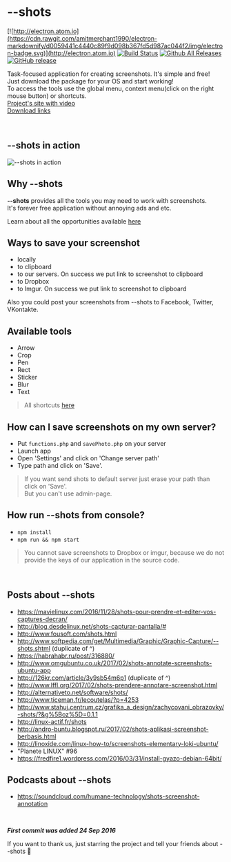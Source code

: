 # --shots

[![http://electron.atom.io](https://cdn.rawgit.com/amitmerchant1990/electron-markdownify/d0059441c4440c89f9d098b367fd5d987ac044f2/img/electron-badge.svg)](http://electron.atom.io)
[![Build Status](https://travis-ci.org/binjospookie/--shots.svg?branch=master)](https://travis-ci.org/binjospookie/--shots)
[![Github All Releases](https://img.shields.io/github/downloads/binjospookie/--shots/total.svg)](https://github.com/binjospookie/--shots)
[![GitHub release](https://img.shields.io/github/release/binjospookie/--shots.svg)](https://github.com/binjospookie/--shots/)


Task-focused application for creating screenshots. It's simple and free!<br />
Just download the package for your OS and start working!<br />
To access the tools use the global menu, context menu(click on the right mouse button) or shortcuts.<br />
[Project's site with video](https://theshots.ru) <br />
[Download links](https://github.com/binjospookie/--shots/blob/master/download.md)

<br />

## --shots in action
<img src="https://theshots.ru/saved/1943328504585907d9cf0606.81487303.png" alt="--shots in action" /> 

<br />

## Why --shots
__--shots__ provides all the tools you may need to work with screenshots.<br />
It's forever free application without annoying ads and etc.

Learn about all the opportunities available [here](https://github.com/binjospookie/--shots/wiki) 

## Ways to save your screenshot
* locally
* to clipboard
* to our servers. On success we put link to screenshot to clipboard
* to Dropbox
* to Imgur. On success we put link to screenshot to clipboard

Also you could post your screenshots from --shots to Facebook, Twitter, VKontakte.

## Available tools
* Arrow
* Crop
* Pen
* Rect
* Sticker
* Blur
* Text<br />

> All shortcuts [here](https://github.com/binjospookie/--shots/wiki/Shortcuts)<br />

## How can I save screenshots on my own server?
* Put `functions.php` and `savePhoto.php` on your server
* Launch app
* Open 'Settings' and click on 'Change server path'
* Type path and click on 'Save'.

> If you want send shots to default server just erase your path than click on 'Save'.<br />
But you can't use admin-page.

## How run --shots from console?
* `npm install`
* `npm run && npm start`

> You cannot save screenshots to Dropbox or imgur, because we do not provide the keys of our application in the source code.

<br />

## Posts about --shots
* https://mavielinux.com/2016/11/28/shots-pour-prendre-et-editer-vos-captures-decran/
* http://blog.desdelinux.net/shots-capturar-pantalla/#
* http://www.fousoft.com/shots.html
* http://www.softpedia.com/get/Multimedia/Graphic/Graphic-Capture/--shots.shtml (duplicate of ^)
* https://habrahabr.ru/post/316880/
* http://www.omgubuntu.co.uk/2017/02/shots-annotate-screenshots-ubuntu-app
* http://126kr.com/article/3y9sb54m6p1 (duplicate of ^)
* http://www.lffl.org/2017/02/shots-prendere-annotare-screenshot.html
* http://alternativeto.net/software/shots/
* http://www.ticeman.fr/lecoutelas/?p=4253
* http://www.stahuj.centrum.cz/grafika_a_design/zachycovani_obrazovky/-shots/?&g%5Boz%5D=0.1.1
* http://linux-actif.fr/shots
* http://andro-buntu.blogspot.ru/2017/02/shots-aplikasi-screenshot-berbasis.html
* http://linoxide.com/linux-how-to/screenshots-elementary-loki-ubuntu/
* "Planete LINUX" #96
* https://fredfire1.wordpress.com/2016/03/31/install-gyazo-debian-64bit/

## Podcasts about --shots
* https://soundcloud.com/humane-technology/shots-screenshot-annotation

<br />

***First commit was added 24 Sep 2016***

If you want to thank us, just starring the project and tell your friends about --shots :tada:
